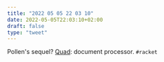 ```yaml
---
title: "2022 05 05 22 03 10"
date: 2022-05-05T22:03:10+02:00
draft: false
type: "tweet"
---
```

Pollen's sequel? [Quad](https://docs.racket-lang.org/quad/): document processor. `#racket`

